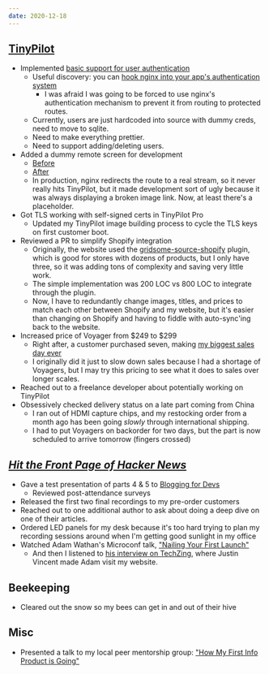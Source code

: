 ```yaml
---
date: 2020-12-18
---
```


## [TinyPilot](https://tinypilotkvm.com)

- Implemented [basic support for user authentication](Wa9UrQF.webp)
  - Useful discovery: you can [hook nginx into your app's authentication system](https://docs.nginx.com/nginx/admin-guide/security-controls/configuring-subrequest-authentication/)
    - I was afraid I was going to be forced to use nginx's authentication mechanism to prevent it from routing to protected routes.
  - Currently, users are just hardcoded into source with dummy creds, need to move to sqlite.
  - Need to make everything prettier.
  - Need to support adding/deleting users.
- Added a dummy remote screen for development
  - [Before](JWsE.webp)
  - [After](RsMQ.webp)
  - In production, nginx redirects the route to a real stream, so it never really hits TinyPilot, but it made development sort of ugly because it was always displaying a broken image link. Now, at least there's a placeholder.
- Got TLS working with self-signed certs in TinyPilot Pro
  - Updated my TinyPilot image building process to cycle the TLS keys on first customer boot.
- Reviewed a PR to simplify Shopify integration
  - Originally, the website used the [gridsome-source-shopify](https://gridsome.org/plugins/gridsome-source-shopify) plugin, which is good for stores with dozens of products, but I only have three, so it was adding tons of complexity and saving very little work.
  - The simple implementation was 200 LOC vs 800 LOC to integrate through the plugin.
  - Now, I have to redundantly change images, titles, and prices to match each other between Shopify and my website, but it's easier than changing on Shopify and having to fiddle with auto-sync'ing back to the website.
- Increased price of Voyager from $249 to $299
  - Right after, a customer purchased seven, making [my biggest sales day ever](https://twitter.com/deliberatecoder/status/1339368649614897156)
  - I originally did it just to slow down sales because I had a shortage of Voyagers, but I may try this pricing to see what it does to sales over longer scales.
- Reached out to a freelance developer about potentially working on TinyPilot
- Obsessively checked delivery status on a late part coming from China
  - I ran out of HDMI capture chips, and my restocking order from a month ago has been going _slowly_ through international shipping.
  - I had to put Voyagers on backorder for two days, but the part is now scheduled to arrive tomorrow (fingers crossed)

## [_Hit the Front Page of Hacker News_](https://gum.co/htfphn/hacker)

- Gave a test presentation of parts 4 & 5 to [Blogging for Devs](http://bloggingfordevs.com/)
  - Reviewed post-attendance surveys
- Released the first two final recordings to my pre-order customers
- Reached out to one additional author to ask about doing a deep dive on one of their articles.
- Ordered LED panels for my desk because it's too hard trying to plan my recording sessions around when I'm getting good sunlight in my office
- Watched Adam Wathan's Microconf talk, ["Nailing Your First Launch"](https://www.youtube.com/watch?v=ajrDxZRpP9M)
  - And then I listened to [his interview on TechZing](http://techzinglive.com/page/1704/334-tz-interview-adam-wathan-on-distribution-tailwind-css), where Justin Vincent made Adam visit my website.

## Beekeeping

- Cleared out the snow so my bees can get in and out of their hive

## Misc

- Presented a talk to my local peer mentorship group: ["How My First Info Product is Going"](https://decks.mtlynch.io/indie-hackers-2020-12/)
